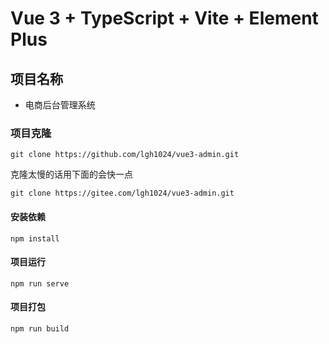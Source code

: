 # Vue 3 + TypeScript + Vite + Element Plus

## 项目名称
- 电商后台管理系统

### 项目克隆
```
git clone https://github.com/lgh1024/vue3-admin.git
``` 
克隆太慢的话用下面的会快一点
```
git clone https://gitee.com/lgh1024/vue3-admin.git
```
#### 安装依赖
```
npm install
```
#### 项目运行
```
npm run serve
```

#### 项目打包
```
npm run build
```

